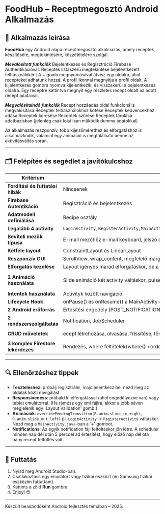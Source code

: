 # FoodHub – Receptmegosztó Android Alkalmazás

## 📱 Alkalmazás leírása

**FoodHub** egy Android alapú receptmegosztó alkalmazás, amely receptek készítésére, megtekintésére, közzétételére szolgál.

***Mevalósított funkciók***
  Bejelentkezés és Regisztráció Firebase Authentikációval.
  Receptek listaszerű megtekintése bejelentkezett felhasználóként
  A + gomb megnyomásával átvisz egy oldalra, ahol recepteket adhatunk hozzá.
  A profil ikonnal megnyitja a profil oldalt.
  A kijelentkezés gombra nyomva kijelentkezik, és visszakerül a bejelentkezési oldalra.
  Egy receptre kattintva megnyit egy részletes recept oldalt az adott recept adataival.

***Megvalósítaindó funkciók***
  Recept hozzáadás oldal funkcionális megvalósítása
  Receptek felhasználókhoz kötése
  Receptek kedvencekhez adása
  Receptek keresése
  Receptek szűrése
  Receptek tárolása adatbázisban (jelenleg csak lokálisan működik dummy adatokkal)

Az alkalmazás reszponzív, több kijelzőmérethez és elforgatáshoz is alkalmazkodik, valamint egy animáció is megtalálható benne az aktivitásváltás során.


---

## 🗂 Felépítés és segédlet a javítókulcshoz

| Kritérium | Megvalósítás | Hol található |
|----------|---------------|----------------|
| **Fordítási és futtatási hibák** | Nincsenek | Projekt fut Android Studio alatt |
| **Firebase Autentikáció** | Regisztráció és bejelentkezés | `LoginActivity.java`, `RegisterActivity.java` |
| **Adatmodell definiálása** | Recipe osztály | `Recipe.java` |
| **Legalább 4 activity** | `LoginActivity,RegisterActivity,MainActivity,AddrecipeActivity,ProfileActivity,RecipeDetailActivity` | Projektben megtalálhatók |
| **Beviteli mezők típusa** | E-mail mezőhöz e-mail keyboard, jelszó csillagozva | `activity_login.xml`, `activity_register.xml` |
| **Kétféle layout** | ConstraintLayout és LinearLayout | `activity_profile.xml`, `activity_recipe_detail.xml`, stb. |
| **Reszponzív GUI** | ScrollView, wrap_content, megfelelő margók és paddingek | Minden fő layout XML |
| **Elforgatás kezelése** | Layout igényes marad elforgatáskor, de a legtöbb helyen le van tiltva | Pl. `activity_profile.xml` |
| **2 Animáció használata** | Slide animáció két activity váltáskor, pulse animáció | `/res/anim/slide_in_right.xml`, `slide_out_left.xml` és `overridePendingTransition()` hívások, `pulse_animation.xml` |
| **Intentek használata** | Activityk között navigáció | `Intent` hívások minden fő képernyőn |
| **Lifecycle Hook** | onPause() és onResume() a MainActivity-ben a receptlista frissítéséhez | `MainActivity.java`|
| **2 Android erőforrás** | Értesítési engedély (POST_NOTIFICATIONS), Kamera engedély, Storage engedély | `MainActivity.java, AddrecipeActivity.java`|
| **2 rendszerszolgáltatás** | Notification, JobScheduler | `DailyNotificationJobService.java, MainActivity.java`|
| **CRUD műveletek** | ecept létrehozása, olvasása, frissítése, törlése | `AddrecipeActivity.java, ProfileActivity.java, RecipeDetailActivity.java`|
| **3 komplex Firestore lekérdezés** | Rendezés, where feltételek(where() +orderby() , és wheregreaterthanorequalto() | `MainActivity.java, DailyNotificationJobService.java,ProfileActivity.java`|

---

## 🔍 Ellenőrzéshez tippek

- **Teszteléshez**: próbálj regisztrálni, majd jelentkezz be, nézd meg az oldalak közti navigálást.
- **Responsiveness**: próbáld ki elforgatással (ahol engedélyezve van) vagy tablet emulátorral. (Ha rámész egy xml fájlra, akkor a jobb sávon megjelenik egy 'Layout Validation' gomb.)
- **Animációk**: `overridePendingTransition(R.anim.slide_in_right, R.anim.slide_out_left)` pl. `LoginActivity` → `RegisterActivity` váltáskor. Nézd meg a `MainActivity.java`-ban a '+' gombot.
- **Notifications**: Az egyik notification fájl feltöltéskor jön létre. A scheduler minden nap dél után 5 perccel ad értesítést, hogy előző nap dél óta hány recept feltöltés volt.
---

## 🚀 Futtatás

1. Nyisd meg Android Studio-ban.
2. Csatlakoztass egy emulátort vagy fizikai eszközt (én Samsung fizikai eszközön futtattam).
3. Kattints a zöld **Run** gombra.
4. Enjoy! 😊

---

Készült beadandóként Android fejlesztés témában – 2025.
